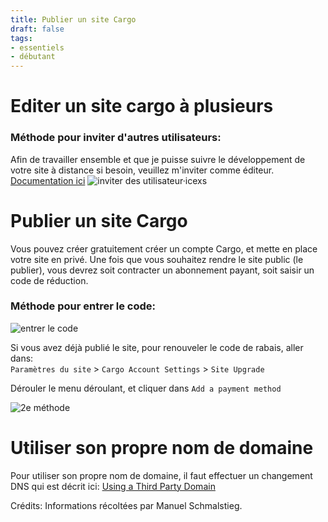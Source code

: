 ```yaml
---
title: Publier un site Cargo 
draft: false
tags:
- essentiels
- débutant
---
```


# Editer un site cargo à plusieurs

### Méthode pour inviter d'autres utilisateurs:

Afin de travailler ensemble et que je puisse suivre le développement de votre site à distance si besoin, veuillez m'inviter comme éditeur. [Documentation ici](https://docs.cargo.site/collaborating)
![inviter des utilisateur·icexs](/files/Cargo-Invite-Editors.gif)



# Publier un site Cargo

Vous pouvez créer gratuitement créer un compte Cargo, et mette en place votre site en privé. Une fois que vous souhaitez rendre le site public (le publier), vous devrez soit contracter un abonnement payant, soit saisir un code de réduction.

### Méthode pour entrer le code:

![entrer le code](/files/Cargo-Enter-Promo-Code.gif)

Si vous avez déjà publié le site, pour renouveler le code de rabais, aller dans:  
`Paramètres du site` > `Cargo Account Settings` > `Site Upgrade`

Dérouler le menu déroulant, et cliquer dans `Add a payment method`

![2e méthode](/files/Cargo-Renouvelement_nom_de_Domaine.jpg)


# Utiliser son propre nom de domaine

Pour utiliser son propre nom de domaine, il faut effectuer un changement DNS qui est décrit ici: [Using a Third Party Domain](https://docs.cargo.site/domains-purchased-elsewhere)

Crédits: Informations récoltées par Manuel Schmalstieg.
